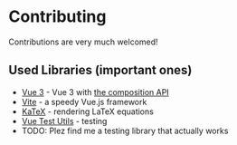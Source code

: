 # Contributing

Contributions are very much welcomed!

## Used Libraries (important ones)

- [Vue 3](https://github.com/vuejs/vue-next/) - Vue 3 with [the composition API](https://vue-composition-api-rfc.netlify.app/api.html)
- [Vite](https://github.com/vuejs/vite) - a speedy Vue.js framework
- [KaTeX](https://katex.org/) - rendering LaTeX equations
- [Vue Test Utils](https://vue-test-utils.vuejs.org/v2/guide/introduction.html) - testing
- TODO: Plez find me a testing library that actually works
